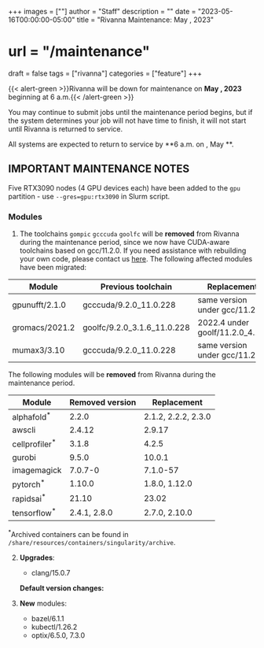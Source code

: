 +++
images = [""]
author = "Staff"
description = ""
date = "2023-05-16T00:00:00-05:00"
title = "Rivanna Maintenance: May , 2023"
# url = "/maintenance"
draft = false
tags = ["rivanna"]
categories = ["feature"]
+++

{{< alert-green >}}Rivanna will be down for maintenance on <strong>May , 2023</strong> beginning at 6 a.m.{{< /alert-green >}}

You may continue to submit jobs until the maintenance period begins, but if the system determines your job will not have time to finish, it will not start until Rivanna is returned to service.

All systems are expected to return to service by **6 a.m. on , May **.

## IMPORTANT MAINTENANCE NOTES

Five RTX3090 nodes (4 GPU devices each) have been added to the `gpu` partition - use `--gres=gpu:rtx3090` in Slurm script.

### Modules

1. The toolchains `gompic` `gcccuda` `goolfc` will be **removed** from Rivanna during the maintenance period, since we now have CUDA-aware toolchains based on gcc/11.2.0. If you need assistance with rebuilding your own code, please contact us [here](https://www.rc.virginia.edu/form/support-request/). The following affected modules have been migrated:

| Module | Previous toolchain | Replacement |
|---|---|---|
|gpunufft/2.1.0 | gcccuda/9.2.0_11.0.228     | same version under gcc/11.2.0 |
|gromacs/2021.2 | goolfc/9.2.0_3.1.6_11.0.228| 2022.4 under goolf/11.2.0_4.1.4 |
|mumax3/3.10    | gcccuda/9.2.0_11.0.228     | same version under gcc/11.2.0 |

The following modules will be **removed** from Rivanna during the maintenance period.

| Module | Removed version | Replacement |
|---|---|---|
|alphafold<sup>*</sup> | 2.2.0 | 2.1.2, 2.2.2, 2.3.0 |
|awscli | 2.4.12 | 2.9.17 |
|cellprofiler<sup>*</sup> | 3.1.8 | 4.2.5 |
|gurobi | 9.5.0  | 10.0.1 |
|imagemagick | 7.0.7-0 | 7.1.0-57 |
|pytorch<sup>*</sup> | 1.10.0 | 1.8.0, 1.12.0 |
|rapidsai<sup>*</sup>  | 21.10 | 23.02 |
|tensorflow<sup>*</sup> | 2.4.1, 2.8.0 | 2.7.0, 2.10.0 |

<sup>*</sup>Archived containers can be found in `/share/resources/containers/singularity/archive`.

2. **Upgrades**:

    - clang/15.0.7

    **Default version changes:**

3. **New** modules:
    
    - bazel/6.1.1
    - kubectl/1.26.2
    - optix/6.5.0, 7.3.0
